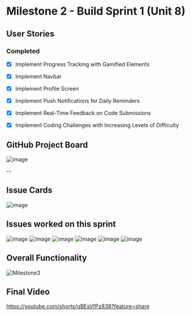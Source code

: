 # Milestone 2 - Build Sprint 1 (Unit 8)


## User Stories

### Completed

- [x] Implement Progress Tracking with Gamified Elements
- [x] Implement Navbar
- [x] Implement Profile Screen
- [x] Implement Push Notifications for Daily Reminders
- [x] Implement Real-Time Feedback on Code Submissions
- [x] Implement Coding Challenges with Increasing Levels of Difficulty



## GitHub Project Board
![image](https://github.com/user-attachments/assets/3e3ca96a-dab4-4e34-81ef-c386302802fb)

--
## Issue Cards
![image](https://github.com/user-attachments/assets/6baa7b16-25e5-4d29-b549-35219239a240)


## Issues worked on this sprint
![image](https://github.com/user-attachments/assets/1c1ff389-87af-4319-9cf1-f855a3ad2b65)
![image](https://github.com/user-attachments/assets/5468b991-b0cf-4250-b1b7-68ad014a7895)
![image](https://github.com/user-attachments/assets/dca198a4-5dcb-4cba-ad36-6fabeee894b9)
![image](https://github.com/user-attachments/assets/3a8bf4ee-7b2d-4c8f-86eb-e207db5aea18)
![image](https://github.com/user-attachments/assets/7a12e32b-1e69-4714-bf71-3f74ab2812f8)
![image](https://github.com/user-attachments/assets/9977d47f-def4-4585-a317-1a01f7fe300c)


## Overall Functionality

![Milestone3](https://github.com/user-attachments/assets/146877a5-0355-4a76-9b5e-af82c0cd1497)

## Final Video
https://youtube.com/shorts/gBEsVfPz838?feature=share



